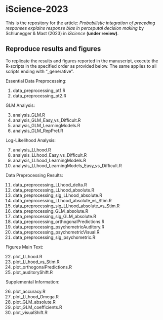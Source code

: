 iScience-2023
================

This is the repository for the article: *Probabilistic integration of
preceding responses explains response bias in perceputal decision
making* by Schlunegger & Mast (2023) in *iScience* **(under review)**.

## Reproduce results and figures

To replicate the results and figures reported in the manuscript, execute
the R-scripts in the specified order as provided below. The same applies
to all scripts ending with “\_generative”.

Essential Data Preprocessing:

1.  data_preprocessing_pt1.R
2.  data_preprocessing_pt2.R

GLM Analysis:

3.  analysis_GLM.R
4.  analysis_GLM_Easy_vs_Difficult.R
5.  analysis_GLM_LearningModels.R
6.  analysis_GLM_RepPref.R

Log-Likelihood Analysis:

7.  analysis_LLhood.R  
8.  analysis_LLhood_Easy_vs_Difficult.R
9.  analysis_LLhood_LearningModels.R
10. analysis_LLhood_LearningModels_Easy_vs_Difficult.R

Data Preprocessing Results:

11. data_preprocessing_LLhood_delta.R
12. data_preprocessing_LLhood_absolute.R
13. data_preprocessing_sig_LLhood_absolute.R
14. data_preprocessing_LLhood_absolute_vs_Stim.R
15. data_preprocessing_sig_LLhood_absolute_vs_Stim.R
16. data_preprocessing_GLM_absolute.R
17. data_preprocessing_sig_GLM_absolute.R
18. data_preprocessing_orthogonalPredictions.R
19. data_preprocessing_psychometricAuditory.R
20. data_preprocessing_psychometricVisual.R
21. data_preprocessing_sig_psychometric.R

Figures Main Text:

22. plot_LLhood.R
23. plot_LLhood_vs_Stim.R
24. plot_orthogonalPredictions.R
25. plot_auditoryShift.R

Supplemental Information:

26. plot_accuracy.R
27. plot_LLhood_Omega.R
28. plot_GLM_absolute.R
29. plot_GLM_coefficients.R
30. plot_visualShift.R

